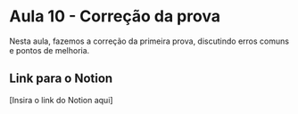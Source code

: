 # Aula 10 - Correção da prova

Nesta aula, fazemos a correção da primeira prova, discutindo erros comuns e pontos de melhoria.

## Link para o Notion

[Insira o link do Notion aqui]